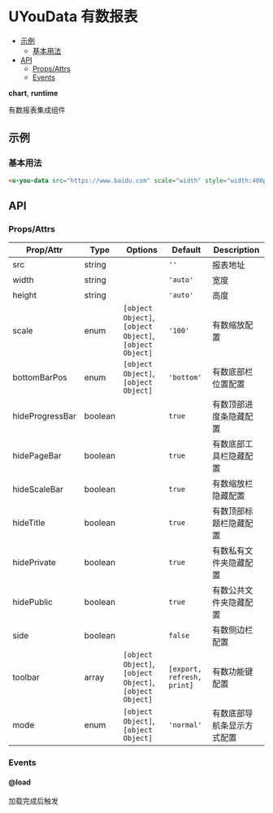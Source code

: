 <!-- 该 README.md 根据 api.yaml 和 docs/*.md 自动生成，为了方便在 GitHub 和 NPM 上查阅。如需修改，请查看源文件 -->

# UYouData 有数报表

- [示例](#示例)
    - [基本用法](#基本用法)
- [API]()
    - [Props/Attrs](#propsattrs)
    - [Events](#events)

**chart**, **runtime**

有数报表集成组件

## 示例
### 基本用法

``` html
<u-you-data src="https://www.baidu.com" scale="width" style="width:400px;height:200px"></u-you-data>
```

## API
### Props/Attrs

| Prop/Attr | Type | Options | Default | Description |
| --------- | ---- | ------- | ------- | ----------- |
| src | string |  | `''` | 报表地址 |
| width | string |  | `'auto'` | 宽度 |
| height | string |  | `'auto'` | 高度 |
| scale | enum | `[object Object]`, `[object Object]`, `[object Object]` | `'100'` | 有数缩放配置 |
| bottomBarPos | enum | `[object Object]`, `[object Object]` | `'bottom'` | 有数底部栏位置配置 |
| hideProgressBar | boolean |  | `true` | 有数顶部进度条隐藏配置 |
| hidePageBar | boolean |  | `true` | 有数底部工具栏隐藏配置 |
| hideScaleBar | boolean |  | `true` | 有数缩放栏隐藏配置 |
| hideTitle | boolean |  | `true` | 有数顶部标题栏隐藏配置 |
| hidePrivate | boolean |  | `true` | 有数私有文件夹隐藏配置 |
| hidePublic | boolean |  | `true` | 有数公共文件夹隐藏配置 |
| side | boolean |  | `false` | 有数侧边栏配置 |
| toolbar | array | `[object Object]`, `[object Object]`, `[object Object]` | `[export, refresh, print]` | 有数功能键配置 |
| mode | enum | `[object Object]`, `[object Object]` | `'normal'` | 有数底部导航条显示方式配置 |

### Events

#### @load

加载完成后触发

